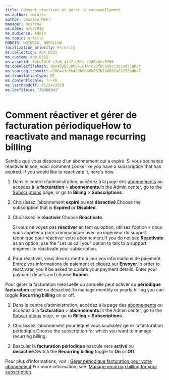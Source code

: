 ```yaml
---
title: Comment réactiver et gérer le renouvellement
ms.author: cmcatee
author: cmcatee-MSFT
manager: mnirkhe
ms.date: 6/6/2018
ms.audience: Admin
ms.topic: article
ROBOTS: NOINDEX, NOFOLLOW
localization_priority: Priority
ms.collection: Adm_O365
ms.custom: Adm_O365
ms.assetid: 6bec74c6-c7a6-4fa7-b5fc-c246c6ec5269
ms.openlocfilehash: de9ab3b22eb2416f47c99f0588bc73d1ad57ab2d
ms.sourcegitcommit: e2864efcfb493b6e46b662b746661a61232bdba7
ms.translationtype: MT
ms.contentlocale: fr-FR
ms.lasthandoff: 01/24/2019
ms.locfileid: "29468941"
---
```

# <a name="how-to-reactivate-and-manage-recurring-billing"></a><span data-ttu-id="2bcd2-102">Comment réactiver et gérer de facturation périodique</span><span class="sxs-lookup"><span data-stu-id="2bcd2-102">How to reactivate and manage recurring billing</span></span>

<span data-ttu-id="2bcd2-p101">Semble que vous disposez d’un abonnement qui a expiré. Si vous souhaitez réactiver le son, voici comment.</span><span class="sxs-lookup"><span data-stu-id="2bcd2-p101">Looks like you have a subscription that has expired. If you would like to reactivate it, here's how.</span></span>
  
1. <span data-ttu-id="2bcd2-105">Dans le centre d’administration, accédez à la page des [abonnements](https://go.microsoft.com/fwlink/p/?linkid=842054) ou accédez à la **facturation** \> **abonnements**.</span><span class="sxs-lookup"><span data-stu-id="2bcd2-105">In the Admin center, go to the [Subscriptions](https://go.microsoft.com/fwlink/p/?linkid=842054) page, or go to **Billing** \> **Subscriptions**.</span></span>
    
2. <span data-ttu-id="2bcd2-106">Choisissez l’abonnement **expiré** ou est **désactivé**.</span><span class="sxs-lookup"><span data-stu-id="2bcd2-106">Choose the subscription that is **Expired** or **Disabled**.</span></span>
    
3. <span data-ttu-id="2bcd2-107">Choisissez le **réactiver**.</span><span class="sxs-lookup"><span data-stu-id="2bcd2-107">Choose **Reactivate**.</span></span>
    
    <span data-ttu-id="2bcd2-108">Si vous ne voyez pas **réactiver** en tant qu’option, utilisez l’option « nous vous appeler » pour communiquer avec un ingénieur du support technique pour réactiver votre abonnement.</span><span class="sxs-lookup"><span data-stu-id="2bcd2-108">If you do not see **Reactivate** as an option, use the "Let us call you" option to talk to a support engineer to reactivate your subscription.</span></span> 
    
4. <span data-ttu-id="2bcd2-p102">Pour réactiver, vous devrez mettre à jour vos informations de paiement. Entrez vos informations de paiement et cliquez sur **Envoyer**.</span><span class="sxs-lookup"><span data-stu-id="2bcd2-p102">In order to reactivate, you'll be asked to update your payment details. Enter your payment details and choose **Submit**.</span></span>
    
<span data-ttu-id="2bcd2-111">Pour gérer la facturation mensuelle ou annuelle peut activer ou **périodique facturation** activé ou désactivé.</span><span class="sxs-lookup"><span data-stu-id="2bcd2-111">To manage monthly or yearly billing you can toggle **Recurring billing** on or off.</span></span> 
  
1. <span data-ttu-id="2bcd2-112">Dans le centre d’administration, accédez à la page des [abonnements](https://go.microsoft.com/fwlink/p/?linkid=842054) ou accédez à la **facturation** \> **abonnements**.</span><span class="sxs-lookup"><span data-stu-id="2bcd2-112">In the Admin center, go to the [Subscriptions](https://go.microsoft.com/fwlink/p/?linkid=842054) page, or go to **Billing** \> **Subscriptions**.</span></span>
    
2. <span data-ttu-id="2bcd2-113">Choisissez l’abonnement pour lequel vous souhaitez gérer la facturation périodique.</span><span class="sxs-lookup"><span data-stu-id="2bcd2-113">Choose the subscription for which you want to manage recurring billing.</span></span>
    
3. <span data-ttu-id="2bcd2-114">Basculer la **facturation périodique** bascule vers **activé** ou **désactivé**.</span><span class="sxs-lookup"><span data-stu-id="2bcd2-114">Switch the **Recurring billing** toggle to **On** or **Off**.</span></span>
    
<span data-ttu-id="2bcd2-115">Pour plus d’informations, voir : [Gérer périodique facturation pour votre abonnement](https://support.office.com/article/8d83b530-f4ca-47f6-a666-e5791cbacc7e).</span><span class="sxs-lookup"><span data-stu-id="2bcd2-115">For more information, see: [Manage recurring billing for your subscription](https://support.office.com/article/8d83b530-f4ca-47f6-a666-e5791cbacc7e).</span></span>
  

